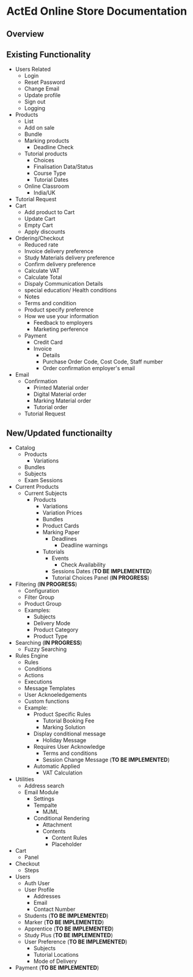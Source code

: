 # ActEd Online Store Documentation

## Overview

## Existing Functionality

- Users Related
  - Login
  - Reset Password
  - Change Email
  - Update profile
  - Sign out
  - Logging
- Products
  - List
  - Add on sale
  - Bundle
  - Marking products
    - Deadline Check
  - Tutorial products
    - Choices
    - Finalisation Data/Status
    - Course Type
    - Tutorial Dates
  - Online Classroom
    - India/UK
- Tutorial Request
- Cart
  - Add product to Cart
  - Update Cart
  - Empty Cart
  - Apply discounts
- Ordering/Checkout
  - Reduced rate
  - Invoice delivery preference
  - Study Materials delivery preference
  - Confirm delivery preference
  - Calculate VAT
  - Calculate Total
  - Dispaly Communication Details
  - special education/ Health conditions
  - Notes
  - Terms and condition
  - Product specify preference
  - How we use your information
    - Feedback to employers
    - Marketing perference
  - Payment
    - Credit Card
    - Invoice
      - Details
      - Purchase Order Code, Cost Code, Staff number
      - Order confirmation employer's email
- Email
  - Confirmation
    - Printed Material order
    - Digital Material order
    - Marking Material order
    - Tutorial order
  - Tutorial Request

## New/Updated functionailty

- Catalog
  - Products
    - Variations
  - Bundles
  - Subjects
  - Exam Sessions
- Current Products
  - Current Subjects
    - Products  
      - Variations
      - Variation Prices
      - Bundles
      - Product Cards
      - Marking Paper
        - Deadlines
          - Deadline warnings
      - Tutorials
        - Events
          - Check Availability
        - Sessions Dates (**TO BE IMPLEMENTED**)
        - Tutorial Choices Panel (**IN PROGRESS**)
- Filtering (**IN PROGRESS**)
  - Configuration
  - Filter Group
  - Product Group
  - Examples:
    - Subjects
    - Delivery Mode
    - Product Category
    - Product Type
- Searching (**IN PROGRESS**)
  - Fuzzy Searching
- Rules Engine
  - Rules
  - Conditions
  - Actions
  - Executions
  - Message Templates
  - User Acknoeledgements
  - Custom functions
  - Example:
    - Product Specific Rules
      - Tutorial Booking Fee
      - Marking Solution
    - Display conditional message
      - Holiday Message
    - Requires User Acknowledge
      - Terms and conditions
      - Session Change Message (**TO BE IMPLEMENTED**)
    - Automatic Applied
      - VAT Calculation
- Utilities
  - Address search
  - Email Module
    - Settings
    - Tempalte
      - MJML
    - Conditional Rendering
      - Attachment
      - Contents
        - Content Rules
        - Placeholder
- Cart
  - Panel
- Checkout
  - Steps
- Users
  - Auth User
  - User Profile
    - Addresses
    - Email
    - Contact Number
  - Students (**TO BE IMPLEMENTED**)
  - Marker (**TO BE IMPLEMENTED**)
  - Apprentice (**TO BE IMPLEMENTED**)
  - Study Plus (**TO BE IMPLEMENTED**)
  - User Preference (**TO BE IMPLEMENTED**)
    - Subjects
    - Tutorial Locations
    - Mode of Delivery
- Payment (**TO BE IMPLEMENTED**)
